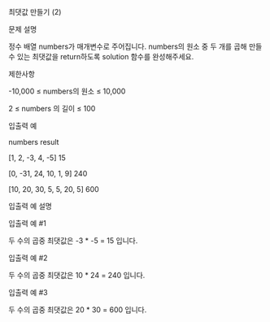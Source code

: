 최댓값 만들기 (2)

문제 설명

정수 배열 numbers가 매개변수로 주어집니다. numbers의 원소 중 두 개를 곱해 만들 수 있는 최댓값을 return하도록 solution 함수를 완성해주세요.

제한사항

-10,000 ≤ numbers의 원소 ≤ 10,000

2 ≤ numbers 의 길이 ≤ 100

입출력 예

numbers result

[1, 2, -3, 4, -5] 15

[0, -31, 24, 10, 1, 9] 240

[10, 20, 30, 5, 5, 20, 5] 600

입출력 예 설명

입출력 예 #1

두 수의 곱중 최댓값은 -3 \* -5 = 15 입니다.

입출력 예 #2

두 수의 곱중 최댓값은 10 \* 24 = 240 입니다.

입출력 예 #3

두 수의 곱중 최댓값은 20 \* 30 = 600 입니다.
